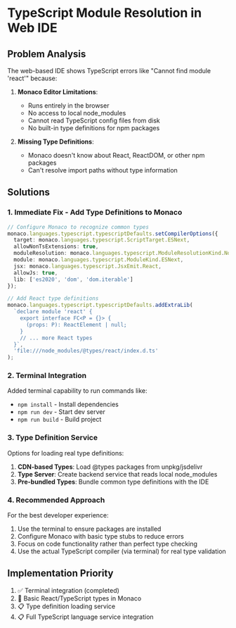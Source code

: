 # TypeScript Module Resolution in Web IDE

## Problem Analysis

The web-based IDE shows TypeScript errors like "Cannot find module 'react'" because:

1. **Monaco Editor Limitations**: 
   - Runs entirely in the browser
   - No access to local node_modules
   - Cannot read TypeScript config files from disk
   - No built-in type definitions for npm packages

2. **Missing Type Definitions**:
   - Monaco doesn't know about React, ReactDOM, or other npm packages
   - Can't resolve import paths without type information

## Solutions

### 1. Immediate Fix - Add Type Definitions to Monaco

```typescript
// Configure Monaco to recognize common types
monaco.languages.typescript.typescriptDefaults.setCompilerOptions({
  target: monaco.languages.typescript.ScriptTarget.ESNext,
  allowNonTsExtensions: true,
  moduleResolution: monaco.languages.typescript.ModuleResolutionKind.NodeJs,
  module: monaco.languages.typescript.ModuleKind.ESNext,
  jsx: monaco.languages.typescript.JsxEmit.React,
  allowJs: true,
  lib: ['es2020', 'dom', 'dom.iterable']
});

// Add React type definitions
monaco.languages.typescript.typescriptDefaults.addExtraLib(
  `declare module 'react' {
    export interface FC<P = {}> {
      (props: P): ReactElement | null;
    }
    // ... more React types
  }`,
  'file:///node_modules/@types/react/index.d.ts'
);
```

### 2. Terminal Integration

Added terminal capability to run commands like:
- `npm install` - Install dependencies
- `npm run dev` - Start dev server
- `npm run build` - Build project

### 3. Type Definition Service

Options for loading real type definitions:

1. **CDN-based Types**: Load @types packages from unpkg/jsdelivr
2. **Type Server**: Create backend service that reads local node_modules
3. **Pre-bundled Types**: Bundle common type definitions with the IDE

### 4. Recommended Approach

For the best developer experience:

1. Use the terminal to ensure packages are installed
2. Configure Monaco with basic type stubs to reduce errors
3. Focus on code functionality rather than perfect type checking
4. Use the actual TypeScript compiler (via terminal) for real type validation

## Implementation Priority

1. ✅ Terminal integration (completed)
2. 🔄 Basic React/TypeScript types in Monaco
3. 📋 Type definition loading service
4. 📋 Full TypeScript language service integration